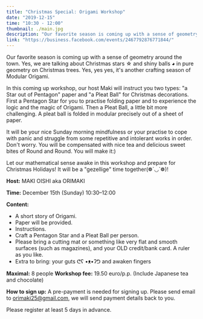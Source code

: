 ```yaml
---
title: "Christmas Special: Origami Workshop"
date: "2019-12-15"
time: "10:30 - 12:00"
thumbnail: ./main.jpg
description: "Our favorite season is coming up with a sense of geometry around the town. Yes, we are talking about Christmas stars ☆ and shiny balls ◕ in pure geometry on Christmas trees."
link: "https://business.facebook.com/events/2467792876771844/"
---
```


Our favorite season is coming up with a sense of geometry around the town. Yes, we are talking about Christmas stars ☆ and shiny balls ◕ in pure geometry on Christmas trees.  Yes, yes yes, it's another crafting season of  Modular Origami.  

In this coming up workshop, our host Maki will instruct you two types: "a Star out of Pentagon" paper and "a Pleat Ball" for Christmas decorations.
First a Pentagon Star for you to practise folding paper and to experience the logic and the magic of Origami.
Then a Pleat Ball, a little bit more challenging.  A pleat ball is folded in modular precisely out of a sheet of paper.  

It will be your nice Sunday morning mindfulness or your practise to cope with panic and struggle from some repetitive and intolerant works in order.  Don't worry.  You will be compensated with nice tea and delicious sweet bites of Round and Round.  You will make it:)

Let our mathematical sense awake in this workshop and prepare for Christmas Holidays!  It will be a "gezellige" time together(❁´◡`❁)!

**Host:** MAKI OISHI aka ORIMAKI

**Time:** December 15th (Sunday)  10:30–12:00

**Content:**
- A short story of Origami.
- Paper will be provided.
- Instructions.
- Craft a Pentagon Star and a Pleat Ball per person.
- Please bring  a cutting mat or something like very flat and smooth surfaces (such as magazines), and your OLD credit/bank card.  A ruler as you like.
- Extra to bring: your guts ᕦʕ •ᴥ•ʔᕤ  and awaken fingers

**Maximal:** 8 people
**Workshop fee:** 19.50 euro/p.p. (Include Japanese tea and chocolate)

**How to sign up:** A pre-payment is needed for signing up. Please send email to orimaki25@gmail.com, we will send payment details back to you.

Please register at least 5 days in advance.
